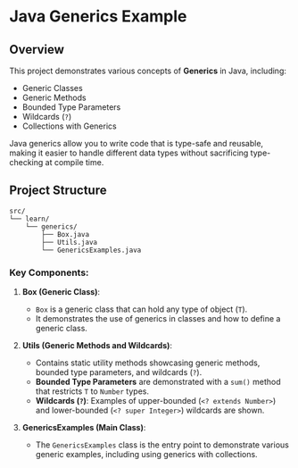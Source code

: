 # Java Generics Example

## Overview

This project demonstrates various concepts of **Generics** in Java, including:
- Generic Classes
- Generic Methods
- Bounded Type Parameters
- Wildcards (`?`)
- Collections with Generics

Java generics allow you to write code that is type-safe and reusable, making it easier to handle different data types without sacrificing type-checking at compile time.

## Project Structure

```plaintext
src/
└── learn/
    └── generics/
        ├── Box.java
        ├── Utils.java
        └── GenericsExamples.java
```

### Key Components:

1. **Box<T> (Generic Class)**:
    - `Box` is a generic class that can hold any type of object (`T`).
    - It demonstrates the use of generics in classes and how to define a generic class.

2. **Utils (Generic Methods and Wildcards)**:
    - Contains static utility methods showcasing generic methods, bounded type parameters, and wildcards (`?`).
    - **Bounded Type Parameters** are demonstrated with a `sum()` method that restricts `T` to `Number` types.
    - **Wildcards (`?`)**: Examples of upper-bounded (`<? extends Number>`) and lower-bounded (`<? super Integer>`) wildcards are shown.

3. **GenericsExamples (Main Class)**:
    - The `GenericsExamples` class is the entry point to demonstrate various generic examples, including using generics with collections.

